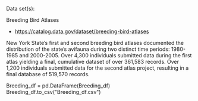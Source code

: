 Data set(s):

Breeding Bird Atlases
- https://catalog.data.gov/dataset/breeding-bird-atlases

New York State’s first and second breeding bird atlases documented the distribution of the state’s avifauna during two distinct time periods: 1980-1985 and 2000-2005. Over 4,300 individuals submitted data during the first atlas yielding a final, cumulative dataset of over 361,583 records. Over 1,200 individuals submitted data for the second atlas project, resulting in a final database of 519,570 records.

Breeding_df = pd.DataFrame(Breeding_df)
Breeding_df.to_csv("Breeding_df.csv")

